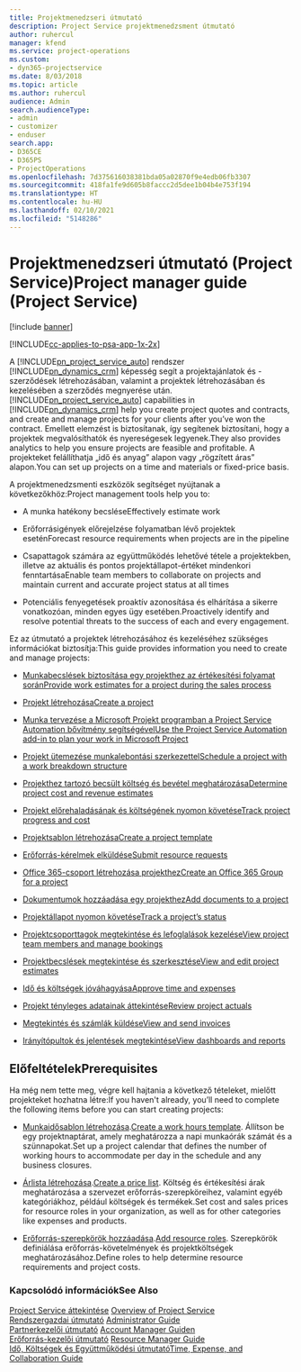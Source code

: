 ```yaml
---
title: Projektmenedzseri útmutató
description: Project Service projektmenedzsment útmutató
author: ruhercul
manager: kfend
ms.service: project-operations
ms.custom:
- dyn365-projectservice
ms.date: 8/03/2018
ms.topic: article
ms.author: ruhercul
audience: Admin
search.audienceType:
- admin
- customizer
- enduser
search.app:
- D365CE
- D365PS
- ProjectOperations
ms.openlocfilehash: 7d375616038381bda05a02870f9e4edb06fb3307
ms.sourcegitcommit: 418fa1fe9d605b8faccc2d5dee1b04b4e753f194
ms.translationtype: HT
ms.contentlocale: hu-HU
ms.lasthandoff: 02/10/2021
ms.locfileid: "5148286"
---
```

# <a name="project-manager-guide-project-service"></a><span data-ttu-id="7d2b4-103">Projektmenedzseri útmutató (Project Service)</span><span class="sxs-lookup"><span data-stu-id="7d2b4-103">Project manager guide (Project Service)</span></span>

[!include [banner](../includes/psa-now-project-operations.md)]

[!INCLUDE[cc-applies-to-psa-app-1x-2x](../includes/cc-applies-to-psa-app-1x-2x.md)]

<span data-ttu-id="7d2b4-104">A [!INCLUDE[pn_project_service_auto](../includes/pn-project-service-auto.md)] rendszer [!INCLUDE[pn_dynamics_crm](../includes/pn-dynamics-crm.md)] képesség segít a projektajánlatok és -szerződések létrehozásában, valamint a projektek létrehozásában és kezelésében a szerződés megnyerése után.</span><span class="sxs-lookup"><span data-stu-id="7d2b4-104">[!INCLUDE[pn_project_service_auto](../includes/pn-project-service-auto.md)] capabilities in [!INCLUDE[pn_dynamics_crm](../includes/pn-dynamics-crm.md)] help you create project quotes and contracts, and create and manage projects for your clients after you’ve won the contract.</span></span> <span data-ttu-id="7d2b4-105">Emellett elemzést is biztosítanak, így segítenek biztosítani, hogy a projektek megvalósíthatók és nyereségesek legyenek.</span><span class="sxs-lookup"><span data-stu-id="7d2b4-105">They also provides analytics to help you ensure projects are feasible and profitable.</span></span> <span data-ttu-id="7d2b4-106">A projekteket felállíthatja „idő és anyag” alapon vagy „rögzített áras” alapon.</span><span class="sxs-lookup"><span data-stu-id="7d2b4-106">You can set up projects on a time and materials or fixed-price basis.</span></span>  
  
 <span data-ttu-id="7d2b4-107">A projektmenedzsmenti eszközök segítséget nyújtanak a következőkhöz:</span><span class="sxs-lookup"><span data-stu-id="7d2b4-107">Project management tools help you to:</span></span>  
  
-   <span data-ttu-id="7d2b4-108">A munka hatékony becslése</span><span class="sxs-lookup"><span data-stu-id="7d2b4-108">Effectively estimate work</span></span>  
  
-   <span data-ttu-id="7d2b4-109">Erőforrásigények előrejelzése folyamatban lévő projektek esetén</span><span class="sxs-lookup"><span data-stu-id="7d2b4-109">Forecast resource requirements when projects are in the pipeline</span></span>  
  
-   <span data-ttu-id="7d2b4-110">Csapattagok számára az együttműködés lehetővé tétele a projektekben, illetve az aktuális és pontos projektállapot-értéket mindenkori fenntartása</span><span class="sxs-lookup"><span data-stu-id="7d2b4-110">Enable team members to collaborate on projects and maintain current and accurate project status at all times</span></span>  
  
-   <span data-ttu-id="7d2b4-111">Potenciális fenyegetések proaktív azonosítása és elhárítása a sikerre vonatkozóan, minden egyes ügy esetében.</span><span class="sxs-lookup"><span data-stu-id="7d2b4-111">Proactively identify and resolve potential threats to the success of each and every engagement.</span></span>  
  
<span data-ttu-id="7d2b4-112">Ez az útmutató a projektek létrehozásához és kezeléséhez szükséges információkat biztosítja:</span><span class="sxs-lookup"><span data-stu-id="7d2b4-112">This guide provides information you need to create and manage projects:</span></span>  
  
-   [<span data-ttu-id="7d2b4-113">Munkabecslések biztosítása egy projekthez az értékesítési folyamat során</span><span class="sxs-lookup"><span data-stu-id="7d2b4-113">Provide work estimates for a project during the sales process</span></span>](../psa/provide-estimates-project-during-sales-process.md)  
  
-   [<span data-ttu-id="7d2b4-114">Projekt létrehozása</span><span class="sxs-lookup"><span data-stu-id="7d2b4-114">Create a project</span></span>](../psa/create-project.md)  
  
-   [<span data-ttu-id="7d2b4-115">Munka tervezése a Microsoft Projekt programban a Project Service Automation bővítmény segítségével</span><span class="sxs-lookup"><span data-stu-id="7d2b4-115">Use the Project Service Automation add-in to plan your work in Microsoft Project</span></span>](../psa/add-plan-work-microsoft-project.md)  
  
-   [<span data-ttu-id="7d2b4-116">Projekt ütemezése munkalebontási szerkezettel</span><span class="sxs-lookup"><span data-stu-id="7d2b4-116">Schedule a project with a work breakdown structure</span></span>](../psa/schedule-project-work-breakdown-structure.md)  
  
-   [<span data-ttu-id="7d2b4-117">Projekthez tartozó becsült költség és bevétel meghatározása</span><span class="sxs-lookup"><span data-stu-id="7d2b4-117">Determine project cost and revenue estimates</span></span>](../psa/determine-project-cost-revenue-estimates.md)  
  
-   [<span data-ttu-id="7d2b4-118">Projekt előrehaladásának és költségének nyomon követése</span><span class="sxs-lookup"><span data-stu-id="7d2b4-118">Track project progress and cost</span></span>](../psa/track-project-progress-cost.md)  
  
-   [<span data-ttu-id="7d2b4-119">Projektsablon létrehozása</span><span class="sxs-lookup"><span data-stu-id="7d2b4-119">Create a project template</span></span>](../psa/create-project-template.md)  
  
-   [<span data-ttu-id="7d2b4-120">Erőforrás-kérelmek elküldése</span><span class="sxs-lookup"><span data-stu-id="7d2b4-120">Submit resource requests</span></span>](../psa/submit-resource-requests.md)  
  
-   [<span data-ttu-id="7d2b4-121">Office 365-csoport létrehozása projekthez</span><span class="sxs-lookup"><span data-stu-id="7d2b4-121">Create an Office 365 Group for a project</span></span>](../psa/create-office-365-group-project.md)  
  
-   [<span data-ttu-id="7d2b4-122">Dokumentumok hozzáadása egy projekthez</span><span class="sxs-lookup"><span data-stu-id="7d2b4-122">Add documents to a project</span></span>](../psa/add-documents-project.md)  
  
-   [<span data-ttu-id="7d2b4-123">Projektállapot nyomon követése</span><span class="sxs-lookup"><span data-stu-id="7d2b4-123">Track a project’s status</span></span>](../psa/track-project-status.md)  
  
-   [<span data-ttu-id="7d2b4-124">Projektcsoporttagok megtekintése és lefoglalások kezelése</span><span class="sxs-lookup"><span data-stu-id="7d2b4-124">View project team members and manage bookings</span></span>](../psa/view-project-team-members-manage-bookings.md)  
  
-   [<span data-ttu-id="7d2b4-125">Projektbecslések megtekintése és szerkesztése</span><span class="sxs-lookup"><span data-stu-id="7d2b4-125">View and edit project estimates</span></span>](../psa/view-edit-project-estimates.md)  
  
-   [<span data-ttu-id="7d2b4-126">Idő és költségek jóváhagyása</span><span class="sxs-lookup"><span data-stu-id="7d2b4-126">Approve time and expenses</span></span>](../psa/approve-time-expenses.md)  
  
-   [<span data-ttu-id="7d2b4-127">Projekt tényleges adatainak áttekintése</span><span class="sxs-lookup"><span data-stu-id="7d2b4-127">Review project actuals</span></span>](../psa/review-project-actuals.md)  
  
-   [<span data-ttu-id="7d2b4-128">Megtekintés és számlák küldése</span><span class="sxs-lookup"><span data-stu-id="7d2b4-128">View and send invoices</span></span>](../psa/view-send-invoices.md)  
  
-   [<span data-ttu-id="7d2b4-129">Irányítópultok és jelentések megtekintése</span><span class="sxs-lookup"><span data-stu-id="7d2b4-129">View dashboards and reports</span></span>](../psa/view-dashboards-reports.md)  
  
## <a name="prerequisites"></a><span data-ttu-id="7d2b4-130">Előfeltételek</span><span class="sxs-lookup"><span data-stu-id="7d2b4-130">Prerequisites</span></span>  
 <span data-ttu-id="7d2b4-131">Ha még nem tette meg, végre kell hajtania a következő tételeket, mielőtt projekteket hozhatna létre:</span><span class="sxs-lookup"><span data-stu-id="7d2b4-131">If you haven't already, you’ll need to complete the following items before you can start creating projects:</span></span>  
  
-   <span data-ttu-id="7d2b4-132">[Munkaidősablon létrehozása](../psa/create-work-hours-template.md).</span><span class="sxs-lookup"><span data-stu-id="7d2b4-132">[Create a work hours template](../psa/create-work-hours-template.md).</span></span> <span data-ttu-id="7d2b4-133">Állítson be egy projektnaptárat, amely meghatározza a napi munkaórák számát és a szünnapokat.</span><span class="sxs-lookup"><span data-stu-id="7d2b4-133">Set up a project calendar that defines the number of working hours to accommodate per day in the schedule and any business closures.</span></span>  
  
-   <span data-ttu-id="7d2b4-134">[Árlista létrehozása](../psa/create-price-list.md).</span><span class="sxs-lookup"><span data-stu-id="7d2b4-134">[Create a price list](../psa/create-price-list.md).</span></span> <span data-ttu-id="7d2b4-135">Költség és értékesítési árak meghatározása a szervezet erőforrás-szerepköreihez, valamint egyéb kategóriákhoz, például költségek és termékek.</span><span class="sxs-lookup"><span data-stu-id="7d2b4-135">Set cost and sales prices for resource roles in your organization, as well as for other categories like expenses and products.</span></span>  
  
-   <span data-ttu-id="7d2b4-136">[Erőforrás-szerepkörök hozzáadása](../psa/add-resource-roles.md).</span><span class="sxs-lookup"><span data-stu-id="7d2b4-136">[Add resource roles](../psa/add-resource-roles.md).</span></span> <span data-ttu-id="7d2b4-137">Szerepkörök definiálása erőforrás-követelmények és projektköltségek meghatározásához.</span><span class="sxs-lookup"><span data-stu-id="7d2b4-137">Define roles to help determine resource requirements and project costs.</span></span>  
  
### <a name="see-also"></a><span data-ttu-id="7d2b4-138">Kapcsolódó információk</span><span class="sxs-lookup"><span data-stu-id="7d2b4-138">See Also</span></span>  
 <span data-ttu-id="7d2b4-139">[Project Service áttekintése](../psa/overview.md) </span><span class="sxs-lookup"><span data-stu-id="7d2b4-139">[Overview of Project Service](../psa/overview.md) </span></span>  
 <span data-ttu-id="7d2b4-140">[Rendszergazdai útmutató](../psa/admin-guide.md) </span><span class="sxs-lookup"><span data-stu-id="7d2b4-140">[Administrator Guide](../psa/admin-guide.md) </span></span>  
 <span data-ttu-id="7d2b4-141">[Partnerkezelői útmutató](../psa/account-manager-guide.md) </span><span class="sxs-lookup"><span data-stu-id="7d2b4-141">[Account Manager Guiden](../psa/account-manager-guide.md) </span></span>  
 <span data-ttu-id="7d2b4-142">[Erőforrás-kezelői útmutató](../psa/resource-manager-guide.md) </span><span class="sxs-lookup"><span data-stu-id="7d2b4-142">[Resource Manager Guide](../psa/resource-manager-guide.md) </span></span>  
 [<span data-ttu-id="7d2b4-143">Idő, Költségek és Együttműködési útmutató</span><span class="sxs-lookup"><span data-stu-id="7d2b4-143">Time, Expense, and Collaboration Guide</span></span>](../psa/time-expense-collaboration-guide.md)

